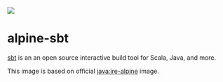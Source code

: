 [![](https://imagelayers.io/badge/gafiatulin/alpine-sbt:latest.svg)](https://imagelayers.io/?images=gafiatulin/alpine-sbt:latest 'Get your own badge on imagelayers.io')

# alpine-sbt

[sbt](http://www.scala-sbt.org) is an an open source interactive build tool for Scala, Java, and more.

This image is based on official [java:jre-alpine](https://hub.docker.com/_/java/) image.
